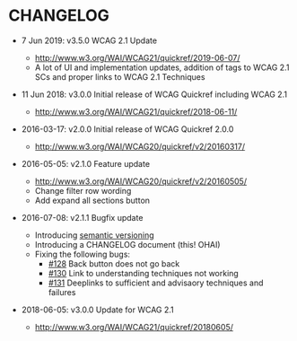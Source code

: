 # CHANGELOG

* 7 Jun 2019: v3.5.0 WCAG 2.1 Update
  * http://www.w3.org/WAI/WCAG21/quickref/2019-06-07/
  * A lot of UI and implementation updates, addition of tags to WCAG 2.1 SCs and proper links to WCAG 2.1 Techniques

* 11 Jun 2018: v3.0.0 Initial release of WCAG Quickref including WCAG 2.1
  * http://www.w3.org/WAI/WCAG21/quickref/2018-06-11/

* 2016-03-17: v2.0.0 Initial release of WCAG Quickref 2.0.0
  * http://www.w3.org/WAI/WCAG20/quickref/v2/20160317/

* 2016-05-05: v2.1.0 Feature update
  * http://www.w3.org/WAI/WCAG20/quickref/v2/20160505/
  * Change filter row wording
  * Add expand all sections button

* 2016-07-08: v2.1.1 Bugfix update
  * Introducing [semantic versioning](http://semver.org)
  * Introducing a CHANGELOG document (this! OHAI)
  * Fixing the following bugs:
    * [#128] Back button does not go back
    * [#130] Link to understanding techniques not working
    * [#131] Deeplinks to sufficient and advisaory techniques and failures

* 2018-06-05: v3.0.0 Update for WCAG 2.1
  * http://www.w3.org/WAI/WCAG21/quickref/20180605/

[#128]:https://github.com/w3c/wai-wcag-quickref/issues/128
[#130]:https://github.com/w3c/wai-wcag-quickref/issues/130
[#131]:https://github.com/w3c/wai-wcag-quickref/issues/131

